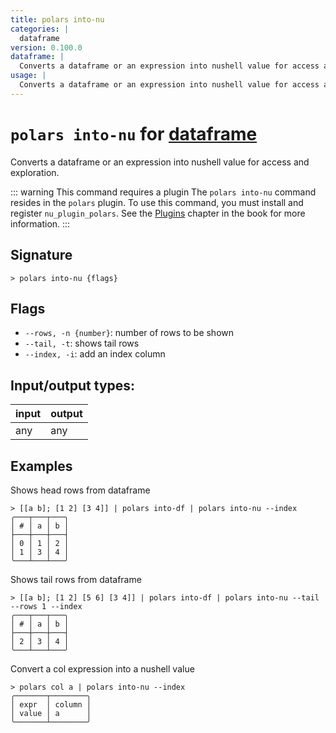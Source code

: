 ```yaml
---
title: polars into-nu
categories: |
  dataframe
version: 0.100.0
dataframe: |
  Converts a dataframe or an expression into nushell value for access and exploration.
usage: |
  Converts a dataframe or an expression into nushell value for access and exploration.
---
```

<!-- This file is automatically generated. Please edit the command in https://github.com/nushell/nushell instead. -->

# `polars into-nu` for [dataframe](/commands/categories/dataframe.md)

<div class='command-title'>Converts a dataframe or an expression into nushell value for access and exploration.</div>

::: warning This command requires a plugin
The `polars into-nu` command resides in the `polars` plugin.
To use this command, you must install and register `nu_plugin_polars`.
See the [Plugins](/book/plugins.html) chapter in the book for more information.
:::


## Signature

```> polars into-nu {flags} ```

## Flags

 -  `--rows, -n {number}`: number of rows to be shown
 -  `--tail, -t`: shows tail rows
 -  `--index, -i`: add an index column


## Input/output types:

| input | output |
| ----- | ------ |
| any   | any    |

## Examples

Shows head rows from dataframe
```nu
> [[a b]; [1 2] [3 4]] | polars into-df | polars into-nu --index
╭───┬───┬───╮
│ # │ a │ b │
├───┼───┼───┤
│ 0 │ 1 │ 2 │
│ 1 │ 3 │ 4 │
╰───┴───┴───╯

```

Shows tail rows from dataframe
```nu
> [[a b]; [1 2] [5 6] [3 4]] | polars into-df | polars into-nu --tail --rows 1 --index
╭───┬───┬───╮
│ # │ a │ b │
├───┼───┼───┤
│ 2 │ 3 │ 4 │
╰───┴───┴───╯

```

Convert a col expression into a nushell value
```nu
> polars col a | polars into-nu --index
╭───────┬────────╮
│ expr  │ column │
│ value │ a      │
╰───────┴────────╯
```

